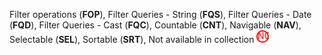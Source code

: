 Filter operations (**FOP**),
Filter Queries - String (**FQS**),
Filter Queries - Date (**FQD**),
Filter Queries - Cast (**FQC**),
Countable (**CNT**),
Navigable (**NAV**),
Selectable (**SEL**),
Sortable (**SRT**),
Not available in collection <svg height="20" width="20"><text x="2" y="14" fill="red">NC</text><circle cx="10" cy="10" r="9" stroke="red" stroke-width="2" fill="none"></circle></svg> 